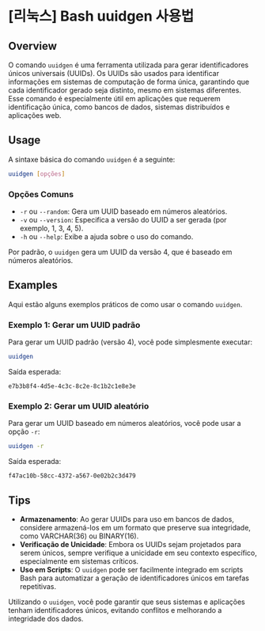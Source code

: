 # [리눅스] Bash uuidgen 사용법

## Overview
O comando `uuidgen` é uma ferramenta utilizada para gerar identificadores únicos universais (UUIDs). Os UUIDs são usados para identificar informações em sistemas de computação de forma única, garantindo que cada identificador gerado seja distinto, mesmo em sistemas diferentes. Esse comando é especialmente útil em aplicações que requerem identificação única, como bancos de dados, sistemas distribuídos e aplicações web.

## Usage
A sintaxe básica do comando `uuidgen` é a seguinte:

```bash
uuidgen [opções]
```

### Opções Comuns
- `-r` ou `--random`: Gera um UUID baseado em números aleatórios.
- `-v` ou `--version`: Especifica a versão do UUID a ser gerada (por exemplo, 1, 3, 4, 5).
- `-h` ou `--help`: Exibe a ajuda sobre o uso do comando.

Por padrão, o `uuidgen` gera um UUID da versão 4, que é baseado em números aleatórios.

## Examples
Aqui estão alguns exemplos práticos de como usar o comando `uuidgen`.

### Exemplo 1: Gerar um UUID padrão
Para gerar um UUID padrão (versão 4), você pode simplesmente executar:

```bash
uuidgen
```

Saída esperada:
```
e7b3b8f4-4d5e-4c3c-8c2e-8c1b2c1e8e3e
```

### Exemplo 2: Gerar um UUID aleatório
Para gerar um UUID baseado em números aleatórios, você pode usar a opção `-r`:

```bash
uuidgen -r
```

Saída esperada:
```
f47ac10b-58cc-4372-a567-0e02b2c3d479
```

## Tips
- **Armazenamento**: Ao gerar UUIDs para uso em bancos de dados, considere armazená-los em um formato que preserve sua integridade, como VARCHAR(36) ou BINARY(16).
- **Verificação de Unicidade**: Embora os UUIDs sejam projetados para serem únicos, sempre verifique a unicidade em seu contexto específico, especialmente em sistemas críticos.
- **Uso em Scripts**: O `uuidgen` pode ser facilmente integrado em scripts Bash para automatizar a geração de identificadores únicos em tarefas repetitivas.

Utilizando o `uuidgen`, você pode garantir que seus sistemas e aplicações tenham identificadores únicos, evitando conflitos e melhorando a integridade dos dados.